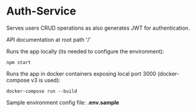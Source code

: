 # Auth-Service
Serves users CRUD operations as also generates JWT for authentication.

API documentation at root path '/'

Runs the app locally (its needed to configure the environment):

    npm start

Runs the app in docker containers exposing local port 3000 (docker-compose v3 is used):
   
    docker-compose run --build

Sample environment config file: **.env.sample**